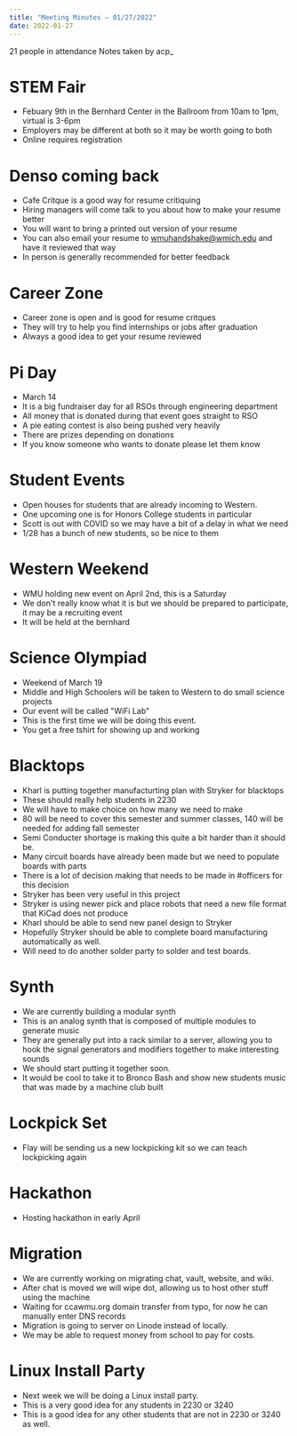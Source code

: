 ```yaml
---
title: "Meeting Minutes – 01/27/2022"
date: 2022-01-27
---
```

21 people in attendance
Notes taken by acp_

# STEM Fair
 - Febuary 9th in the Bernhard Center in the Ballroom from 10am to 1pm, virtual is 3-6pm
 - Employers may be different at both so it may be worth going to both
 - Online requires registration
# Denso coming back
 - Cafe Critque is a good way for resume critiquing
 - Hiring managers will come talk to you about how to make your resume better
 - You will want to bring a printed out version of your resume
 - You can also email your resume to wmuhandshake@wmich.edu and have it reviewed that way
 - In person is generally recommended for better feedback

# Career Zone
 - Career zone is open and is good for resume critques
 - They will try to help you find internships or jobs after graduation
 - Always a good idea to get your resume reviewed

# Pi Day
 - March 14
 - It is a big fundraiser day for all RSOs through engineering department
 - All money that is donated during that event goes straight to RSO
 - A pie eating contest is also being pushed very heavily
 - There are prizes depending on donations
 - If you know someone who wants to donate please let them know

# Student Events
 - Open houses for students that are already incoming to Western.
 - One upcoming one is for Honors College students in particular
 - Scott is out with COVID so we may have a bit of a delay in what we need
 - 1/28 has a bunch of new students, so be nice to them

# Western Weekend
 - WMU holding new event on April 2nd, this is a Saturday
 - We don't really know what it is but we should be prepared to participate, it may be a recruiting event
 - It will be held at the bernhard

# Science Olympiad
 - Weekend of March 19
 - Middle and High Schoolers will be taken to Western to do small science projects
 - Our event will be called "WiFi Lab"
 - This is the first time we will be doing this event.
 - You get a free tshirt for showing up and working

# Blacktops
 - Kharl is putting together manufacturting plan with Stryker for blacktops
 - These should really help students in 2230
 - We will have to make choice on how many we need to make
 - 80 will be need to cover this semester and summer classes, 140 will be needed for adding fall semester
 - Semi Conducter shortage is making this quite a bit harder than it should be.
 - Many circuit boards have already been made but we need to populate boards with parts
 - There is a lot of decision making that needs to be made in #officers for this decision
 - Stryker has been very useful in this project
 - Stryker is using newer pick and place robots that need a new file format that KiCad does not produce
 - Kharl should be able to send new panel design to Stryker
 - Hopefully Stryker should be able to complete board manufacturing automatically as well.
 - Will need to do another solder party to solder and test boards.

# Synth
 - We are currently building a modular synth
 - This is an analog synth that is composed of multiple modules to generate music
 - They are generally put into a rack similar to a server, allowing you to hook the signal generators and modifiers together to make interesting sounds
 - We should start putting it together soon.
 - It would be cool to take it to Bronco Bash and show new students music that was made by a machine club built

# Lockpick Set
 - Flay will be sending us a new lockpicking kit so we can teach lockpicking again

# Hackathon
 - Hosting hackathon in early April

# Migration
 - We are currently working on migrating chat, vault, website, and wiki.
 - After chat is moved we will wipe dot, allowing us to host other stuff using the machine
 - Waiting for ccawmu.org domain transfer from typo, for now he can manually enter DNS records
 - Migration is going to server on Linode instead of locally.
 - We may be able to request money from school to pay for costs.

# Linux Install Party
 - Next week we will be doing a Linux install party.
 - This is a very good idea for any students in 2230 or 3240
 - This is a good idea for any other students that are not in 2230 or 3240 as well.
 